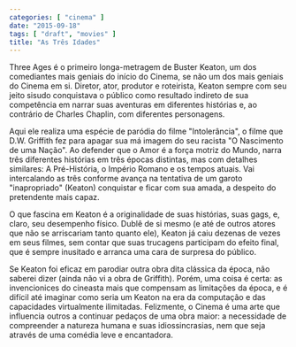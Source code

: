 ```yaml
---
categories: [ "cinema" ]
date: "2015-09-18"
tags: [ "draft", "movies" ]
title: "As Três Idades"
---
```

Three Ages é o primeiro longa-metragem de Buster Keaton, um dos
comediantes mais geniais do início do Cinema, se não um dos mais geniais
do Cinema em si. Diretor, ator, produtor e roteirista, Keaton sempre
com seu jeito sisudo conquistava o público como resultado indireto de
sua competência em narrar suas aventuras em diferentes histórias e,
ao contrário de Charles Chaplin, com diferentes personagens.

Aqui ele realiza uma espécie de paródia do filme "Intolerância",
o filme que D.W. Griffith fez para apagar sua má imagem do seu racista
"O Nascimento de uma Nação". Ao defender que o Amor é a força motriz
do Mundo, narra três diferentes histórias em três épocas distintas,
mas com detalhes similares: A Pré-História, o Império Romano e os
tempos atuais. Vai intercalando as três conforme avança na tentativa
de um garoto "inapropriado" (Keaton) conquistar e ficar com sua amada,
a despeito do pretendente mais capaz.

O que fascina em Keaton é a originalidade de suas histórias, suas
gags, e, claro, seu desempenho físico. Dublê de si mesmo (e até de
outros atores que não se arriscariam tanto quanto ele), Keaton já caiu
dezenas de vezes em seus filmes, sem contar que suas trucagens participam
do efeito final, que é sempre inusitado e arranca uma cara de surpresa
do público.

Se Keaton foi eficaz em parodiar outra obra dita clássica da época,
não saberei dizer (ainda não vi a obra de Griffith). Porém, uma coisa
é certa: as invencionices do cineasta mais que compensam as limitações
da época, e é difícil até imaginar como seria um Keaton na era da
computação e das capacidades virtualmente ilimitadas. Felizmente,
o Cinema é uma arte que influencia outros a continuar pedaços de
uma obra maior: a necessidade de compreender a natureza humana e
suas idiossincrasias, nem que seja através de uma comédia leve e
encantadora.
